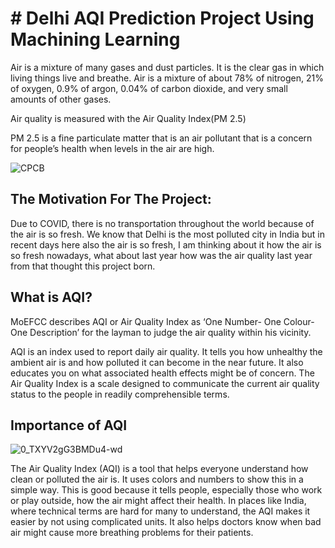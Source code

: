 # # Delhi AQI Prediction Project Using Machining Learning

Air is a mixture of many gases and dust particles. It is the clear gas in which living things live and breathe. Air is a mixture of about 78% of nitrogen, 21% of oxygen, 0.9% of argon, 0.04% of carbon dioxide, and very small amounts of other gases.

Air quality is measured with the Air Quality Index(PM 2.5)

PM 2.5 is a fine particulate matter that is an air pollutant that is a concern for people’s health when levels in the air are high.



![CPCB](https://github.com/janasourav97/Air-quality-Index/assets/137493387/aa37f193-cad2-4ba3-a74c-4474ad0c1bd7)

## The Motivation For The Project:
Due to COVID, there is no transportation throughout the world because of the air is so fresh. We know that Delhi is the most polluted city in India but in recent days here also the air is so fresh, I am thinking about it how the air is so fresh nowadays, what about last year how was the air quality last year from that thought this project born.


## What is AQI?
MoEFCC describes AQI or Air Quality Index as ‘One Number- One Colour-One Description’ for the layman to judge the air quality within his vicinity.

AQI is an index used to report daily air quality. It tells you how unhealthy the ambient air is and how polluted it can become in the near future. It also educates you on what associated health effects might be of concern. 
The Air Quality Index is a scale designed to communicate the current air quality status to the people in readily comprehensible terms. 


## Importance of AQI

![0_TXYV2gG3BMDu4-wd](https://github.com/janasourav97/Air-quality-Index/assets/137493387/7f4fd933-8d01-4585-95e6-71fa6b3d9a5c)


The Air Quality Index (AQI) is a tool that helps everyone understand how clean or polluted the air is. It uses colors and numbers to show this in a simple way. This is good because it tells people, especially those who work or play outside, how the air might affect their health. In places like India, where technical terms are hard for many to understand, the AQI makes it easier by not using complicated units. It also helps doctors know when bad air might cause more breathing problems for their patients.

